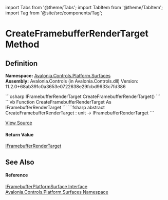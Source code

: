 import Tabs from '@theme/Tabs'; 
import TabItem from '@theme/TabItem'; 
import Tag from '@site/src/components/Tag'; 

# CreateFramebufferRenderTarget Method




## Definition
**Namespace:** <a href="N_Avalonia_Controls_Platform_Surfaces">Avalonia.Controls.Platform.Surfaces</a>  
**Assembly:** Avalonia.Controls (in Avalonia.Controls.dll) Version: 11.2.0+68ab391c0a3653e0722638e29fcbd9633c7fd386

<Tabs groupId="api-code-preview">
<TabItem value="csharp" label="C#">
```csharp
IFramebufferRenderTarget CreateFramebufferRenderTarget()
```
</TabItem>
<TabItem value="vb" label="VB">
```vb
Function CreateFramebufferRenderTarget As IFramebufferRenderTarget
```
</TabItem>
<TabItem value="fsharp" label="F#">
```fsharp
abstract CreateFramebufferRenderTarget : unit -> IFramebufferRenderTarget 
```
</TabItem>
</Tabs>



<a href="https://github.com/AvaloniaUI/Avalonia/tree/master/srcAvalonia.Controls/Platform/Surfaces/IFramebufferPlatformSurface.cs" title="View the source code">View Source</a>



#### Return Value
<a href="T_Avalonia_Controls_Platform_Surfaces_IFramebufferRenderTarget">IFramebufferRenderTarget</a>

## See Also


#### Reference
<a href="T_Avalonia_Controls_Platform_Surfaces_IFramebufferPlatformSurface">IFramebufferPlatformSurface Interface</a>  
<a href="N_Avalonia_Controls_Platform_Surfaces">Avalonia.Controls.Platform.Surfaces Namespace</a>  
